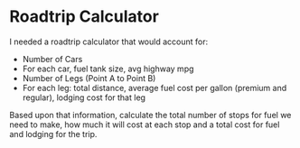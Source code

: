# Roadtrip Calculator
I needed a roadtrip calculator that would account for:
- Number of Cars
- For each car, fuel tank size, avg highway mpg
- Number of Legs (Point A to Point B)
- For each leg: total distance, average fuel cost per gallon (premium and regular), lodging cost for that leg

Based upon that information, calculate the total number of stops for fuel we need to make, how much it will cost at each stop and a total cost for fuel and lodging for the trip.

